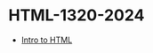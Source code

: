 # HTML-1320-2024

<ul>
    <li><a href="intro-to_html/index.html" target="_blank">Intro to HTML</a></li>
</ul>